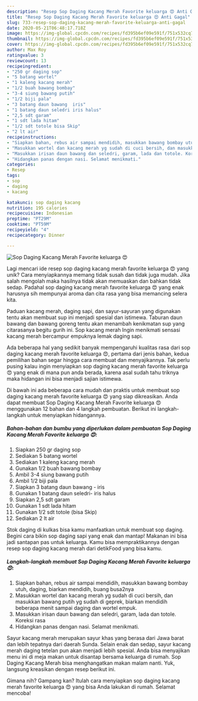 ```yaml
---
description: "Resep Sop Daging Kacang Merah Favorite keluarga 😍 Anti Gagal"
title: "Resep Sop Daging Kacang Merah Favorite keluarga 😍 Anti Gagal"
slug: 733-resep-sop-daging-kacang-merah-favorite-keluarga-anti-gagal
date: 2020-05-21T06:48:17.718Z
image: https://img-global.cpcdn.com/recipes/fd395b6ef09e591f/751x532cq70/sop-daging-kacang-merah-favorite-keluarga-😍-foto-resep-utama.jpg
thumbnail: https://img-global.cpcdn.com/recipes/fd395b6ef09e591f/751x532cq70/sop-daging-kacang-merah-favorite-keluarga-😍-foto-resep-utama.jpg
cover: https://img-global.cpcdn.com/recipes/fd395b6ef09e591f/751x532cq70/sop-daging-kacang-merah-favorite-keluarga-😍-foto-resep-utama.jpg
author: Max Roy
ratingvalue: 3
reviewcount: 13
recipeingredient:
- "250 gr daging sop"
- "5 batang wortel"
- "1 kaleng kacang merah"
- "1/2 buah bawang bombay"
- "3-4 siung bawang putih"
- "1/2 biji pala"
- "3 batang daun bawang  iris"
- "1 batang daun seledri iris halus"
- "2,5 sdt garam"
- "1 sdt lada hitam"
- "1/2 sdt totole bisa Skip"
- "2 lt air"
recipeinstructions:
- "Siapkan bahan, rebus air sampai mendidih, masukkan bawang bombay utuh, daging, biarkan mendidih, buang busa2nya"
- "Masukkan wortel dan kacang merah yg sudah di cuci bersih, dan masukkan bawang putih yg sudah di geprek, biarkan mendidih beberapa menit sampai daging dan wortel empuk."
- "Masukkan irisan daun bawang dan seledri, garam, lada dan totole. Koreksi rasa"
- "Hidangkan panas dengan nasi. Selamat menikmati."
categories:
- Resep
tags:
- sop
- daging
- kacang

katakunci: sop daging kacang 
nutrition: 195 calories
recipecuisine: Indonesian
preptime: "PT29M"
cooktime: "PT59M"
recipeyield: "4"
recipecategory: Dinner

---
```



![Sop Daging Kacang Merah Favorite keluarga 😍](https://img-global.cpcdn.com/recipes/fd395b6ef09e591f/751x532cq70/sop-daging-kacang-merah-favorite-keluarga-😍-foto-resep-utama.jpg)

Lagi mencari ide resep sop daging kacang merah favorite keluarga 😍 yang unik? Cara menyiapkannya memang tidak susah dan tidak juga mudah. Jika salah mengolah maka hasilnya tidak akan memuaskan dan bahkan tidak sedap. Padahal sop daging kacang merah favorite keluarga 😍 yang enak harusnya sih mempunyai aroma dan cita rasa yang bisa memancing selera kita.

Paduan kacang merah, daging sapi, dan sayur-sayuran yang digunakan tentu akan membuat sup ini menjadi spesial dan istimewa. Taburan daun bawang dan bawang goreng tentu akan menambah kenikmatan sup yang citarasanya begitu gurih ini. Sop kacang merah Ingin menikmati sensasi kacang merah bercampur empuknya lemak daging sapi.

Ada beberapa hal yang sedikit banyak mempengaruhi kualitas rasa dari sop daging kacang merah favorite keluarga 😍, pertama dari jenis bahan, kedua pemilihan bahan segar hingga cara membuat dan menyajikannya. Tak perlu pusing kalau ingin menyiapkan sop daging kacang merah favorite keluarga 😍 yang enak di mana pun anda berada, karena asal sudah tahu triknya maka hidangan ini bisa menjadi sajian istimewa.


Di bawah ini ada beberapa cara mudah dan praktis untuk membuat sop daging kacang merah favorite keluarga 😍 yang siap dikreasikan. Anda dapat membuat Sop Daging Kacang Merah Favorite keluarga 😍 menggunakan 12 bahan dan 4 langkah pembuatan. Berikut ini langkah-langkah untuk menyiapkan hidangannya.

<!--inarticleads1-->

##### Bahan-bahan dan bumbu yang diperlukan dalam pembuatan Sop Daging Kacang Merah Favorite keluarga 😍:

1. Siapkan 250 gr daging sop
1. Sediakan 5 batang wortel
1. Sediakan 1 kaleng kacang merah
1. Gunakan 1/2 buah bawang bombay
1. Ambil 3-4 siung bawang putih
1. Ambil 1/2 biji pala
1. Siapkan 3 batang daun bawang - iris
1. Gunakan 1 batang daun seledri- iris halus
1. Siapkan 2,5 sdt garam
1. Gunakan 1 sdt lada hitam
1. Gunakan 1/2 sdt totole (bisa Skip)
1. Sediakan 2 lt air


Stok daging di kulkas bisa kamu manfaatkan untuk membuat sop daging. Begini cara bikin sop daging sapi yang enak dan mantap! Makanan ini bisa jadi santapan pas untuk keluarga. Kamu bisa mempraktikannya dengan resep sop daging kacang merah dari detikFood yang bisa kamu. 

<!--inarticleads2-->

##### Langkah-langkah membuat Sop Daging Kacang Merah Favorite keluarga 😍:

1. Siapkan bahan, rebus air sampai mendidih, masukkan bawang bombay utuh, daging, biarkan mendidih, buang busa2nya
1. Masukkan wortel dan kacang merah yg sudah di cuci bersih, dan masukkan bawang putih yg sudah di geprek, biarkan mendidih beberapa menit sampai daging dan wortel empuk.
1. Masukkan irisan daun bawang dan seledri, garam, lada dan totole. Koreksi rasa
1. Hidangkan panas dengan nasi. Selamat menikmati.


Sayur kacang merah merupakan sayur khas yang berasa dari Jawa barat dan lebih tepatnya dari daerah Sunda. Selain enak dan sedap, sayur kacang merah daging tetelan pun akan menjadi lebih spesial. Anda bisa menyajikan menu ini di meja makan untuk disantap bersama keluarga di rumah. Sop Daging Kacang Merah bisa menghangatkan makan malam nanti. Yuk, langsung kreasikan dengan resep berikut ini. 

Gimana nih? Gampang kan? Itulah cara menyiapkan sop daging kacang merah favorite keluarga 😍 yang bisa Anda lakukan di rumah. Selamat mencoba!
